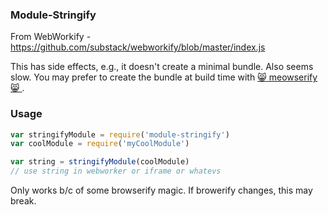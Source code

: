 ### Module-Stringify

From WebWorkify - https://github.com/substack/webworkify/blob/master/index.js

This has side effects, e.g., it doesn't create a minimal bundle.
Also seems slow. You may prefer to create the bundle at build time with [:smile_cat:  meowserify :smile_cat: ](https://github.com/kumavis/meowserify).

### Usage

```js
var stringifyModule = require('module-stringify')
var coolModule = require('myCoolModule')

var string = stringifyModule(coolModule)
// use string in webworker or iframe or whatevs
```

Only works b/c of some browserify magic.
If browerify changes, this may break.
